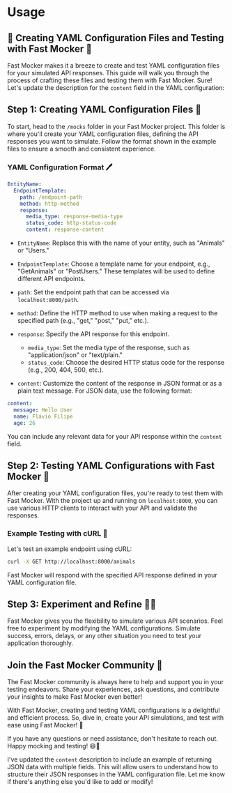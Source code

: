 # Usage
## 📝 Creating YAML Configuration Files and Testing with Fast Mocker 🧪

Fast Mocker makes it a breeze to create and test YAML configuration files for your simulated API responses. This guide will walk you through the process of crafting these files and testing them with Fast Mocker.
Sure! Let's update the description for the `content` field in the YAML configuration:

## Step 1: Creating YAML Configuration Files 📄

To start, head to the `/mocks` folder in your Fast Mocker project. This folder is where you'll create your YAML configuration files, defining the API responses you want to simulate. Follow the format shown in the example files to ensure a smooth and consistent experience.

### YAML Configuration Format 🖊️

```yaml
EntityName:
  EndpointTemplate:
    path: /endpoint-path
    method: http-method
    response:
      media_type: response-media-type
      status_code: http-status-code
      content: response-content
```

- `EntityName`: Replace this with the name of your entity, such as "Animals" or "Users."

- `EndpointTemplate`: Choose a template name for your endpoint, e.g., "GetAnimals" or "PostUsers." These templates will be used to define different API endpoints.

- `path`: Set the endpoint path that can be accessed via `localhost:8000/path`.

- `method`: Define the HTTP method to use when making a request to the specified path (e.g., "get," "post," "put," etc.).

- `response`: Specify the API response for this endpoint.
  - `media_type`: Set the media type of the response, such as "application/json" or "text/plain."
  - `status_code`: Choose the desired HTTP status code for the response (e.g., 200, 404, 500, etc.).

- `content`: Customize the content of the response in JSON format or as a plain text message. For JSON data, use the following format:

```yaml
content:
  message: Hello User
  name: Flávio Filipe
  age: 26
```

You can include any relevant data for your API response within the `content` field.

## Step 2: Testing YAML Configurations with Fast Mocker 🚀

After creating your YAML configuration files, you're ready to test them with Fast Mocker. With the project up and running on `localhost:8000`, you can use various HTTP clients to interact with your API and validate the responses.

### Example Testing with cURL 🧪

Let's test an example endpoint using cURL:

```bash
curl -X GET http://localhost:8000/animals
```

Fast Mocker will respond with the specified API response defined in your YAML configuration file.

## Step 3: Experiment and Refine 🧪🔧

Fast Mocker gives you the flexibility to simulate various API scenarios. Feel free to experiment by modifying the YAML configurations. Simulate success, errors, delays, or any other situation you need to test your application thoroughly.

## Join the Fast Mocker Community 🤝

The Fast Mocker community is always here to help and support you in your testing endeavors. Share your experiences, ask questions, and contribute your insights to make Fast Mocker even better!

With Fast Mocker, creating and testing YAML configurations is a delightful and efficient process. So, dive in, create your API simulations, and test with ease using Fast Mocker! 🌟

If you have any questions or need assistance, don't hesitate to reach out. Happy mocking and testing! 😄🚀

I've updated the `content` description to include an example of returning JSON data with multiple fields. This will allow users to understand how to structure their JSON responses in the YAML configuration file. Let me know if there's anything else you'd like to add or modify!
